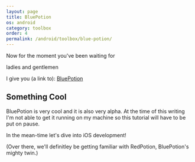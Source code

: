 ```yaml
---
layout: page
title: BluePotion
os: android
category: toolbox
order: 4
permalink: /android/toolbox/blue-potion/
---
```


Now for the moment you've been waiting for

ladies and gentlemen

I give you (a link to): [BluePotion](https://github.com/infinitered/bluepotion)

## Something Cool

BluePotion is very cool and it is also very alpha. At the time of this writing I'm not able to get it running on my machine so this tutorial will have to be put on pause.

In the mean-time let's dive into iOS development!

(Over there, we'll definitley be getting familiar with RedPotion, BluePotion's mighty twin.)

